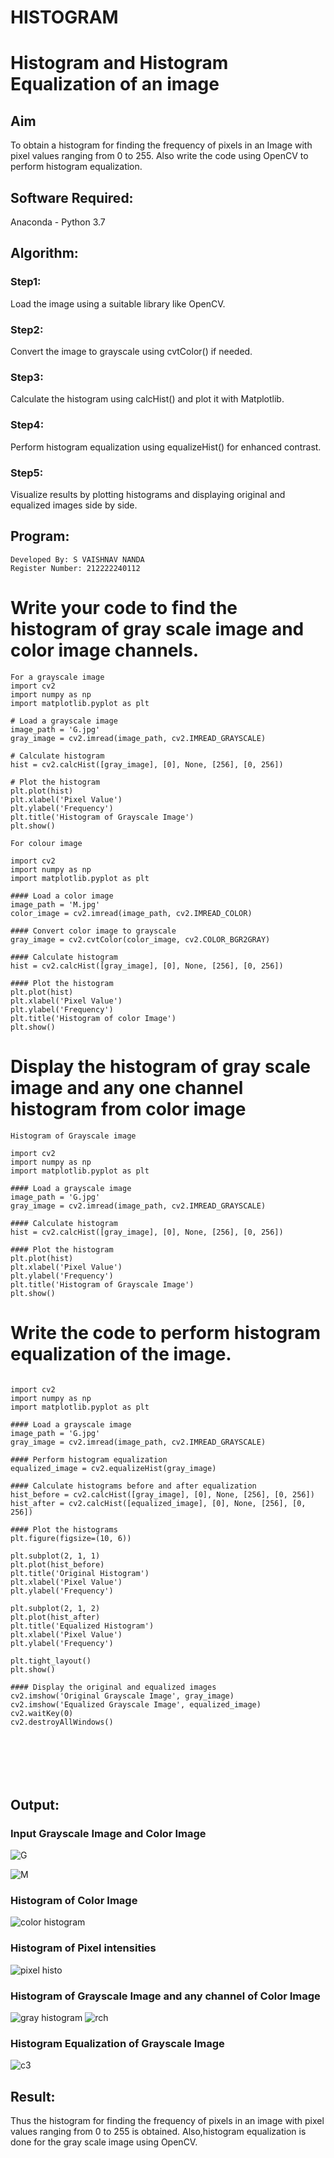 # HISTOGRAM
# Histogram and Histogram Equalization of an image
## Aim
To obtain a histogram for finding the frequency of pixels in an Image with pixel values ranging from 0 to 255. Also write the code using OpenCV to perform histogram equalization.

## Software Required:
Anaconda - Python 3.7

## Algorithm:
### Step1:
Load the image using a suitable library like OpenCV.

### Step2:
Convert the image to grayscale using cvtColor() if needed.

### Step3:
Calculate the histogram using calcHist() and plot it with Matplotlib.

### Step4:
Perform histogram equalization using equalizeHist() for enhanced contrast.

### Step5:
Visualize results by plotting histograms and displaying original and equalized images side by side.


## Program:
```
Developed By: S VAISHNAV NANDA
Register Number: 212222240112
```


# Write your code to find the histogram of gray scale image and color image channels.

```
For a grayscale image
import cv2
import numpy as np
import matplotlib.pyplot as plt

# Load a grayscale image
image_path = 'G.jpg'
gray_image = cv2.imread(image_path, cv2.IMREAD_GRAYSCALE)

# Calculate histogram
hist = cv2.calcHist([gray_image], [0], None, [256], [0, 256])

# Plot the histogram
plt.plot(hist)
plt.xlabel('Pixel Value')
plt.ylabel('Frequency')
plt.title('Histogram of Grayscale Image')
plt.show()
```
```
For colour image

import cv2
import numpy as np
import matplotlib.pyplot as plt

#### Load a color image
image_path = 'M.jpg'
color_image = cv2.imread(image_path, cv2.IMREAD_COLOR)

#### Convert color image to grayscale
gray_image = cv2.cvtColor(color_image, cv2.COLOR_BGR2GRAY)

#### Calculate histogram
hist = cv2.calcHist([gray_image], [0], None, [256], [0, 256])

#### Plot the histogram
plt.plot(hist)
plt.xlabel('Pixel Value')
plt.ylabel('Frequency')
plt.title('Histogram of color Image')
plt.show()
```



# Display the histogram of gray scale image and any one channel histogram from color image
```
Histogram of Grayscale image

import cv2
import numpy as np
import matplotlib.pyplot as plt

#### Load a grayscale image
image_path = 'G.jpg'
gray_image = cv2.imread(image_path, cv2.IMREAD_GRAYSCALE)

#### Calculate histogram
hist = cv2.calcHist([gray_image], [0], None, [256], [0, 256])

#### Plot the histogram
plt.plot(hist)
plt.xlabel('Pixel Value')
plt.ylabel('Frequency')
plt.title('Histogram of Grayscale Image')
plt.show()

```


# Write the code to perform histogram equalization of the image. 

```

import cv2
import numpy as np
import matplotlib.pyplot as plt

#### Load a grayscale image
image_path = 'G.jpg'
gray_image = cv2.imread(image_path, cv2.IMREAD_GRAYSCALE)

#### Perform histogram equalization
equalized_image = cv2.equalizeHist(gray_image)

#### Calculate histograms before and after equalization
hist_before = cv2.calcHist([gray_image], [0], None, [256], [0, 256])
hist_after = cv2.calcHist([equalized_image], [0], None, [256], [0, 256])

#### Plot the histograms
plt.figure(figsize=(10, 6))

plt.subplot(2, 1, 1)
plt.plot(hist_before)
plt.title('Original Histogram')
plt.xlabel('Pixel Value')
plt.ylabel('Frequency')

plt.subplot(2, 1, 2)
plt.plot(hist_after)
plt.title('Equalized Histogram')
plt.xlabel('Pixel Value')
plt.ylabel('Frequency')

plt.tight_layout()
plt.show()

#### Display the original and equalized images
cv2.imshow('Original Grayscale Image', gray_image)
cv2.imshow('Equalized Grayscale Image', equalized_image)
cv2.waitKey(0)
cv2.destroyAllWindows()







```
## Output:
### Input Grayscale Image and Color Image


![G](https://github.com/Jayakrishnan22003251/HISTOGRAM/assets/120232371/9edb50f5-1c8d-478a-be0e-7e0d9b20f49c)

![M](https://github.com/Jayakrishnan22003251/HISTOGRAM/assets/120232371/721fc17c-6ce9-4d71-9609-9562ff6f80a8)

### Histogram of Color Image
![color histogram](https://github.com/Jayakrishnan22003251/HISTOGRAM/assets/120232371/f2337200-449c-4bc7-b259-e048c41fbbec)

### Histogram of Pixel intensities
![pixel histo](https://github.com/Jayakrishnan22003251/HISTOGRAM/assets/120232371/4a0a514d-4806-43c9-a16c-31a49ec31cc5)



### Histogram of Grayscale Image and any channel of Color Image
![gray histogram](https://github.com/Jayakrishnan22003251/HISTOGRAM/assets/120232371/1af8c37c-e00b-40ce-936c-d1bc2b87d5fe)
![rch](https://github.com/Jayakrishnan22003251/HISTOGRAM/assets/120232371/cca8dc69-949f-4195-ba1a-59f4bd08101a)

### Histogram Equalization of Grayscale Image

![c3](https://github.com/Jayakrishnan22003251/HISTOGRAM/assets/120232371/545c87b1-de31-435a-8c46-5683c6bb8ef0)

## Result: 
Thus the histogram for finding the frequency of pixels in an image with pixel values ranging from 0 to 255 is obtained. Also,histogram equalization is done for the gray scale image using OpenCV.
